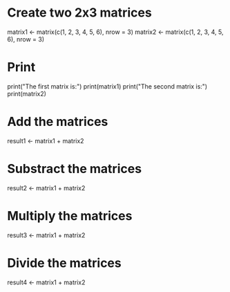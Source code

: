 # Create two 2x3 matrices
matrix1 <- matrix(c(1, 2, 3, 4, 5, 6), nrow = 3)
matrix2 <- matrix(c(1, 2, 3, 4, 5, 6), nrow = 3)

# Print
print("The first matrix is:")
print(matrix1)
print("The second matrix is:")
print(matrix2)

# Add the matrices
result1 <- matrix1 + matrix2

# Substract the matrices
result2 <- matrix1 + matrix2

# Multiply the matrices
result3 <- matrix1 + matrix2

# Divide the matrices
result4 <- matrix1 + matrix2
